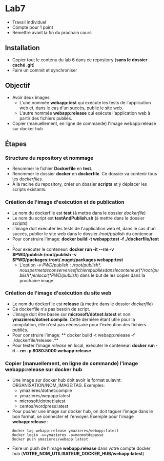 # Lab7
- Travail individuel
- Compte pour 1 point
- Remettre avant la fin du prochain cours

## Installation
- Copier tout le contenu du lab 6 dans ce repository (**sans le dossier caché .git**)
- Faire un commit et synchroniser

## Objectif
- Avoir deux images: 
  - L'une nommée **webapp:test** qui exécute les tests de l'application web et, dans le cas d'un succès, publie le site web.
  - L'autre nommée **webapp:release** qui exécute l'application web à partir des fichiers publiés. 
- Copier (manuellement, en ligne de commande) l'image webapp:release sur docker hub

## Étapes
### Structure du repository et nommage
- Renommer le fichier **Dockerfile** en **test**.
- Renommer le dossier **docker** en **dockerfile**. Ce dossier va contenir tous les *dockerfiles*.
- À la racine du repository, créer un dossier **scripts** et y déplacer les scripts existants.

### Création de l'image d'exécution et de publication
- Le nom du dockerfile est **test** (à mettre dans le dossier *dockerfile*)
- Le nom du script est **testAndPublish.sh** (à mettre dans le dossier *scripts*)
- L'image doit exécuter les tests de l'application web et, dans le cas d'un succès, publier le site web dans le dossier */root/publish* du conteneur.
- Pour construire l'image: **docker build -t webapp:test -f ./dockerfile/test .**
- Pour exécuter le conteneur: **docker run -it --rm -v $PWD/publish:/root/publish -v $PWD/packages:/root/.nuget/packages webapp:test**
   - L'option *-v $PWD/publish:/root/publish*, nous permet de conserver les fichiers publiés dans le conteneur (*/root/publish*) en local (*$PWD/publish*) dans le but de les copier dans la prochaine image.
  
### Création de l'image d'exécution du site web 
- Le nom du dockerfile est **release** (à mettre dans le dossier *dockerfile*)
- Ce dockerfile n'a pas besoin de script.
- L'image doit être basée sur **microsoft/dotnet:latest** et non **ymazieres/dotnet:compile**. Cette dernière étant utile pour la compilation, elle n'est pas nécessaire pour l'exécution des fichiers publiés.
- Pour construire l'image: ** docker build -t webapp:release -f ./dockerfile/release .**
- Pour tester l'image *release* en local, exécuter le conteneur: **docker run -it --rm -p 8080:5000 webapp:release**

### Copier (manuellement, en ligne de commande) l'image webapp:release sur docker hub
- Une image sur docker hub doit avoir le format suiavnt: ORGANISATION/NOM_IMAGE:TAG. Exemples: 
  - ymazieres/dotnet:compile
  - ymazieres/wepapp:latest
  - microsoft/dotnet:latest
  - centos/wordpress:latest
- Pour *pusher* une image sur docker hub, on doit taguer l'image dans le bon format, se connecter et l'envoyer. Exemple pour l'image **webapp:release** :
```
   docker tag webapp:release ymazieres/webapp:latest
   docker login -u=ymazieres -p=monmotdepasse
   docker push ymazieres/webapp:latest
```
- Faire un push de l'image **webapp:release** dans votre compte docker hub (**VOTRE_NOM_UTILISATEUR_DOCKER_HUB/webapp:latest**)
